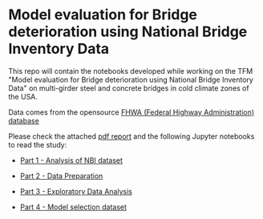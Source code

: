 # Model evaluation for Bridge deterioration using National Bridge Inventory Data


This repo will contain the notebooks developed while working on the TFM "Model evaluation for Bridge deterioration using National Bridge Inventory Data" on multi-girder steel and concrete bridges in cold climate zones of the USA.

Data comes from the opensource [FHWA (Federal Highway Administration) database](https://www.fhwa.dot.gov/bridge/nbi/ascii.cfm)

Please check the attached [pdf report](https://github.com/VegaLaguna/TFM-Bridge-deterioration/blob/master/Model%20evaluation%20for%20Bridge%20deterioration%20using%20NBI.pdf) and the following Jupyter notebooks to read the study:


* [Part 1 - Analysis of NBI dataset](https://github.com/VegaLaguna/TFM-Bridge-deterioration/blob/master/01-Analysis_ALL18.ipynb)

* [Part 2 - Data Preparation](https://github.com/VegaLaguna/TFM-Bridge-deterioration/blob/master/02-Data_Merge_CLIM.ipynb)

* [Part 3 - Exploratory Data Analysis](https://github.com/VegaLaguna/TFM-Bridge-deterioration/blob/master/03-EDA_CLIM.ipynb)

* [Part 4 - Model selection dataset](https://github.com/VegaLaguna/TFM-Bridge-deterioration/blob/master/04-Model_CLIM.ipynb)
